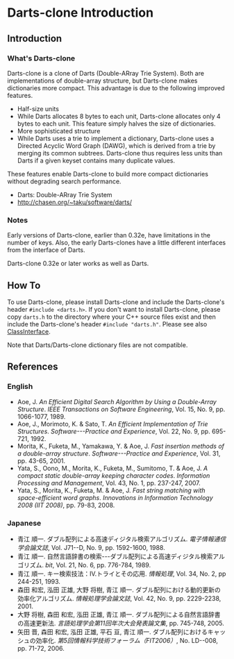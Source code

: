 # Darts-clone Introduction

## Introduction

### What's Darts-clone

Darts-clone is a clone of Darts (Double-ARray Trie System). Both are implementations of double-array structure, but Darts-clone makes dictionaries more compact. This advantage is due to the following improved features.

* Half-size units
 * While Darts allocates 8 bytes to each unit, Darts-clone allocates only 4 bytes to each unit. This feature simply halves the size of dictionaries.
* More sophisticated structure
 * While Darts uses a trie to implement a dictionary, Darts-clone uses a Directed Acyclic Word Graph (DAWG), which is derived from a trie by merging its common subtrees. Darts-clone thus requires less units than Darts if a given keyset contains many duplicate values.

These features enable Darts-clone to build more compact dictionaries without degrading search performance.

* Darts: Double-ARray Trie System
 * http://chasen.org/~taku/software/darts/

### Notes

Early versions of Darts-clone, earlier than 0.32e, have limitations in the number of keys. Also, the early Darts-clones have a little different interfaces from the interface of Darts.

Darts-clone 0.32e or later works as well as Darts.

## How To

To use Darts-clone, please install Darts-clone and include the Darts-clone's header `#include <darts.h>`. If you don't want to install Darts-clone, please copy `darts.h` to the directory where your C++ source files exist and then include the Darts-clone's header `#include "darts.h"`. Please see also [ClassInterface](https://github.com/s-yata/darts-clone/blob/master/doc/en/ClassInterface.md).

Note that Darts/Darts-clone dictionary files are not compatible.

## References

### English

* Aoe, J. _An Efficient Digital Search Algorithm by Using a Double-Array Structure_. *IEEE Transactions on Software Engineering*, Vol. 15, No. 9, pp. 1066-1077, 1989.
* Aoe, J., Morimoto, K. & Sato, T. _An Efficient Implementation of Trie Structures_. *Software---Practice and Experience*, Vol. 22, No. 9, pp. 695-721, 1992.
* Morita, K., Fuketa, M., Yamakawa, Y. & Aoe, J. _Fast insertion methods of a double-array structure_. *Software---Practice and Experience*, Vol. 31, pp. 43-65, 2001.
* Yata, S., Oono, M., Morita, K., Fuketa, M., Sumitomo, T. & Aoe, J. _A compact static double-array keeping character codes_. *Information Processing and Management*, Vol. 43, No. 1, pp. 237-247, 2007.
* Yata, S., Morita, K., Fuketa, M. & Aoe, J. _Fast string matching with space-efficient word graphs_. *Innovations in Information Technology 2008 (IIT 2008)*, pp. 79-83, 2008.

### Japanese

* 青江 順一. ダブル配列による高速ディジタル検索アルゴリズム. *電子情報通信学会論文誌*, Vol. J71--D, No. 9, pp. 1592-1600, 1988.
* 青江 順一. 自然言語辞書の検索---ダブル配列による高速ディジタル検索アルゴリズム. *bit*, Vol. 21, No. 6, pp. 776-784, 1989.
* 青江 順一. キー検索技法：IV.トライとその応用. *情報処理*, Vol. 34, No. 2, pp 244-251, 1993.
* 森田 和宏, 泓田 正雄, 大野 将樹, 青江 順一. ダブル配列における動的更新の効率化アルゴリズム. *情報処理学会論文誌*, Vol. 42, No. 9, pp. 2229-2238, 2001.
* 大野 将樹, 森田 和宏, 泓田 正雄, 青江 順一. ダブル配列による自然言語辞書の高速更新法. *言語処理学会第11回年次大会発表論文集*, pp. 745-748, 2005.
* 矢田 晋, 森田 和宏, 泓田 正雄, 平石 亘, 青江 順一. ダブル配列におけるキャッシュの効率化. *第5回情報科学技術フォーラム（FIT2006）*, No. LD--008, pp. 71-72, 2006.
